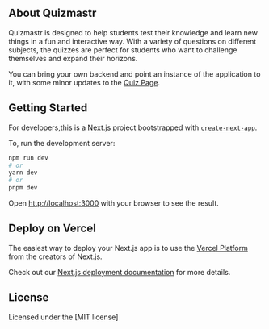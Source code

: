 ## About Quizmastr

Quizmastr is designed to help students test their knowledge and learn new things in a fun and interactive way. With a variety of questions on different subjects, the quizzes are perfect for students who want to challenge themselves and expand their horizons.

You can bring your own backend and point an instance of the application to it, with some minor updates to the [Quiz Page](https://github.com/swiftugandan/quizmastr/blob/32b4a2a2fbc9f7cdfaafcbd7b144b76c8fd20c68/pages/year/%5Byear%5D/subject/%5Bsubject%5D/index.js#L96).

## Getting Started

For developers,this is a [Next.js](https://nextjs.org/) project bootstrapped with [`create-next-app`](https://github.com/vercel/next.js/tree/canary/packages/create-next-app).


To, run the development server:

```bash
npm run dev
# or
yarn dev
# or
pnpm dev
```

Open [http://localhost:3000](http://localhost:3000) with your browser to see the result.


## Deploy on Vercel

The easiest way to deploy your Next.js app is to use the [Vercel Platform](https://vercel.com/new?utm_medium=default-template&filter=next.js&utm_source=create-next-app&utm_campaign=create-next-app-readme) from the creators of Next.js.

Check out our [Next.js deployment documentation](https://nextjs.org/docs/deployment) for more details.

## License

Licensed under the [MIT license]

